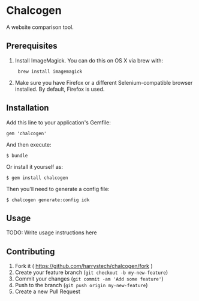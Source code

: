 # Chalcogen

A website comparison tool.

## Prerequisites

1. Install ImageMagick. You can do this on OS X via brew with:

		brew install imagemagick

2. Make sure you have Firefox or a different Selenium-compatible browser installed. By default, Firefox is used.

## Installation

Add this line to your application's Gemfile:

    gem 'chalcogen'

And then execute:

    $ bundle

Or install it yourself as:

    $ gem install chalcogen

Then you'll need to generate a config file:

	$ chalcogen generate:config idk

## Usage

TODO: Write usage instructions here

## Contributing

1. Fork it ( https://github.com/harrystech/chalcogen/fork )
2. Create your feature branch (`git checkout -b my-new-feature`)
3. Commit your changes (`git commit -am 'Add some feature'`)
4. Push to the branch (`git push origin my-new-feature`)
5. Create a new Pull Request
